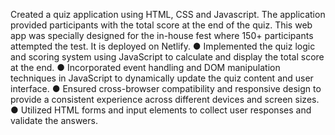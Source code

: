 Created a quiz application using HTML, CSS and Javascript. The application provided participants with the total score at the end of the quiz. This web app was specially designed for the in-house fest where 150+ participants attempted the test. It is deployed on Netlify.
● Implemented the quiz logic and scoring system using JavaScript to calculate and display the total score at the end.
● Incorporated event handling and DOM manipulation techniques in JavaScript to dynamically update the quiz content and
user interface.
● Ensured cross-browser compatibility and responsive design to provide a consistent experience across different devices
and screen sizes.
● Utilized HTML forms and input elements to collect user responses and validate the answers.
